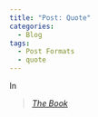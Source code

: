 ```yaml
---
title: "Post: Quote"
categories:
  - Blog
tags:
  - Post Formats
  - quote
---
```


In 
  
> <cite><a href="https://otava.kauppakv.fi/onix/media/1230740.jpg?size=max800&cl=888016&ch=6b599a77bf89985040bb3130e65e9372">The Book</a></cite>
